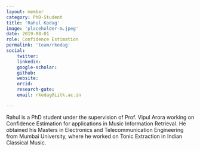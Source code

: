 ```yaml
---
layout: member
category: PhD-Student
title: 'Rahul Kodag'
image: 'placeholder-m.jpeg'
date: 2019-08-01
role: Confidence Estimation
permalink: 'team/rkodag'
social:
    twitter: 
    linkedin: 
    google-scholar: 
    github: 
    website:
    orcid:
    research-gate:
    email: rkodag@iitk.ac.in

---
```


Rahul is a PhD student under the supervision of Prof. Vipul Arora working on Confidence Estimation for applications in Music Information Retrieval. He obtained his Masters in Electronics and Telecommunication Engineering from Mumbai University, where he worked on Tonic Extraction in Indian Classical Music.
